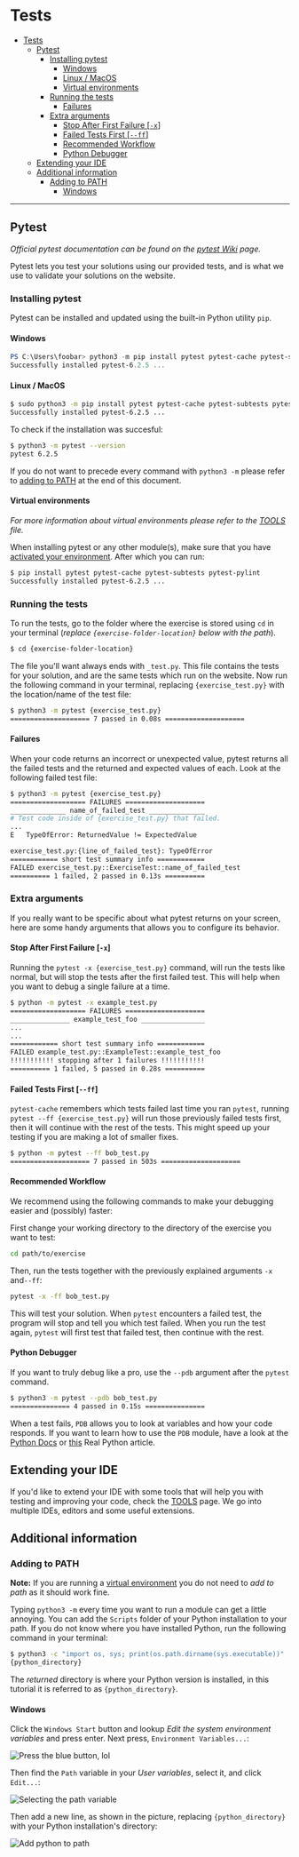 # Tests

- [Tests](#tests)
  - [Pytest](#pytest)
    - [Installing pytest](#installing-pytest)
      - [Windows](#windows)
      - [Linux / MacOS](#linux--macos)
      - [Virtual environments](#virtual-environments)
    - [Running the tests](#running-the-tests)
      - [Failures](#failures)
    - [Extra arguments](#extra-arguments)
      - [Stop After First Failure [`-x`]](#stop-after-first-failure--x)
      - [Failed Tests First [`--ff`]](#failed-tests-first---ff)
      - [Recommended Workflow](#recommended-workflow)
      - [Python Debugger](#python-debugger)
  - [Extending your IDE](#extending-your-ide)
  - [Additional information](#additional-information)
    - [Adding to PATH](#adding-to-path)
      - [Windows](#windows-1)

---

## Pytest

_Official pytest documentation can be found on the [pytest Wiki](https://pytest.org/en/latest/) page._

Pytest lets you test your solutions using our provided tests, and is what we use to validate your solutions on the website.

### Installing pytest

Pytest can be installed and updated using the built-in Python utility `pip`.

#### Windows

```powershell
PS C:\Users\foobar> python3 -m pip install pytest pytest-cache pytest-subtests pytest-pylint
Successfully installed pytest-6.2.5 ...
```

#### Linux / MacOS

```bash
$ sudo python3 -m pip install pytest pytest-cache pytest-subtests pytest-pylint
Successfully installed pytest-6.2.5 ...

```

To check if the installation was succesful:

```bash
$ python3 -m pytest --version
pytest 6.2.5
```

If you do not want to precede every command with `python3 -m` please refer to [adding to PATH](#adding-to-path) at the end of this document.

#### Virtual environments

*For more information about virtual environments please refer to the [TOOLS](.\TOOLS.md) file.*

When installing pytest or any other module(s), make sure that you have [activated your environment](.\TOOLS.md#activating-your-virtual-environment). After which you can run:

```bash
$ pip install pytest pytest-cache pytest-subtests pytest-pylint
Successfully installed pytest-6.2.5 ...
```

### Running the tests

To run the tests, go to the folder where the exercise is stored using `cd` in your terminal (_replace `{exercise-folder-location}` below with the path_).

```bash
$ cd {exercise-folder-location}
```

The file you'll want always ends with `_test.py`.
This file contains the tests for your solution, and are the same tests which run on the website.
Now run the following command in your terminal, replacing `{exercise_test.py}` with the location/name of the test file:

```bash
$ python3 -m pytest {exercise_test.py}
==================== 7 passed in 0.08s ====================
```

#### Failures

When your code returns an incorrect or unexpected value, pytest returns all the failed tests and the returned and expected values of each. Look at the following failed test file:

```bash
$ python3 -m pytest {exercise_test.py}
=================== FAILURES ====================
______________ name_of_failed_test ______________
# Test code inside of {exercise_test.py} that failed.
...
E   TypeOfError: ReturnedValue != ExpectedValue

exercise_test.py:{line_of_failed_test}: TypeOfError
============ short test summary info ============
FAILED exercise_test.py::ExerciseTest::name_of_failed_test
========== 1 failed, 2 passed in 0.13s ==========
```

### Extra arguments

If you really want to be specific about what pytest returns on your screen, here are some handy arguments that allows you to configure its behavior.

#### Stop After First Failure [`-x`]

Running the `pytest -x {exercise_test.py}` command, will run the tests like normal, but will stop the tests after the first failed test. This will help when you want to debug a single failure at a time.

```bash
$ python -m pytest -x example_test.py
=================== FAILURES ====================
_______________ example_test_foo ________________
...
...
============ short test summary info ============
FAILED example_test.py::ExampleTest::example_test_foo
!!!!!!!!!!! stopping after 1 failures !!!!!!!!!!!
========== 1 failed, 5 passed in 0.28s ==========
```

#### Failed Tests First [`--ff`]

`pytest-cache` remembers which tests failed last time you ran `pytest`, running `pytest --ff {exercise_test.py}` will run those previously failed tests first, then it will continue with the rest of the tests. This might speed up your testing if you are making a lot of smaller fixes.

```bash
$ python -m pytest --ff bob_test.py
==================== 7 passed in 503s ====================
```

#### Recommended Workflow

We recommend using the following commands to make your debugging easier and (possibly) faster:

First change your working directory to the directory of the exercise you want to test:

```bash
cd path/to/exercise
```

Then, run the tests together with the previously explained arguments `-x` and`--ff`:

```bash
pytest -x -ff bob_test.py
```

This will test your solution. When `pytest` encounters a failed test, the program will stop and tell you which test failed. When you run the test again, `pytest` will first test that failed test, then continue with the rest.

#### Python Debugger

If you want to truly debug like a pro, use the `--pdb` argument after the `pytest` command. 

```bash
$ python3 -m pytest --pdb bob_test.py
=============== 4 passed in 0.15s ===============
```

When a test fails, `PDB` allows you to look at variables and how your code responds. If you want to learn how to use the `PDB` module, have a look at the [Python Docs](https://docs.python.org/3/library/pdb.html#module-pdb) or [this](https://realpython.com/python-debugging-pdb/) Real Python article.

## Extending your IDE

If you'd like to extend your IDE with some tools that will help you with testing and improving your code, check the [TOOLS](./TOOLS.md) page. We go into multiple IDEs, editors and some useful extensions.

## Additional information

### Adding to PATH

**Note:** If you are running a [virtual environment](.\TOOLS.md) you do not need to *add to path* as it should work fine.

Typing `python3 -m` every time you want to run a module can get a little annoying. You can add the `Scripts` folder of your Python installation to your path. If you do not know where you have installed Python, run the following command in your terminal:

```bash
$ python3 -c "import os, sys; print(os.path.dirname(sys.executable))"
{python_directory}
```

The *returned* directory is where your Python version is installed, in this tutorial it is referred to as `{python_directory}`.

#### Windows

Click the `Windows Start` button and lookup *Edit the system environment variables* and press enter. Next press, `Environment Variables...`:

![Press the blue button, lol](https://raw.githubusercontent.com/exercism/python/main/docs/img/Windows-SystemProperties.png)

Then find the `Path` variable in your *User variables*, select it, and click `Edit...`:

![Selecting the path variable](https://raw.githubusercontent.com/exercism/python/main/docs/img/Windows-EnvironmentVariables.png)

Then add a new line, as shown in the picture, replacing `{python_directory}` with your Python installation's directory:

![Add python to path](https://raw.githubusercontent.com/exercism/python/main/docs/img/Windows-AddPythonPath.png)
